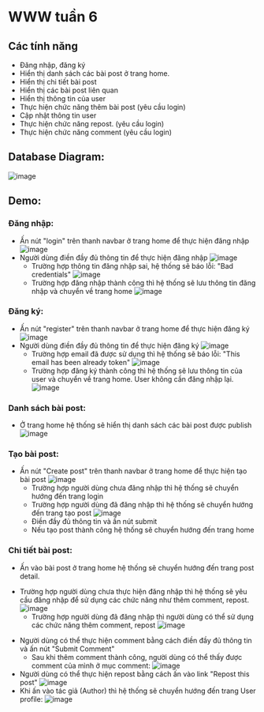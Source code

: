 # WWW tuần 6

## Các tính năng
  - Đăng nhập, đăng ký
  - Hiển thị danh sách các bài post ở trang home.
  - Hiển thị chi tiết bài post
  - Hiển thị các bài post liên quan
  - Hiển thị thông tin của user
  - Thực hiện chức năng thêm bài post (yêu cầu login)
  - Cập nhật thông tin user
  - Thực hiện chức năng repost. (yêu cầu login)
  - Thực hiện chức năng comment (yêu cầu login)

## Database Diagram: 
![image](/assets/DatabaseDiagram.png)

## Demo:
### Đăng nhập:
  - Ấn nút "login" trên thanh navbar ở trang home để thực hiện đăng nhập
![image](/assets/Home.png)
  - Người dùng điền đầy đủ thông tin để thực hiện đăng nhập
![image](/assets/Login.png)
    + Trường hợp thông tin đăng nhập sai, hệ thống sẽ báo lỗi: "Bad credentials"
![image](/assets/LoginFail.png)
    + Trường hợp đăng nhập thành công thì hệ thống sẽ lưu thông tin đăng nhập và chuyển về trang home
![image](/assets/LoginSuccess.png)

### Đăng ký:
  - Ấn nút "register" trên thanh navbar ở trang home để thực hiện đăng ký
![image](/assets/Home.png)
  - Người dùng điền đầy đủ thông tin để thực hiện đăng ký
![image](/assets/Register.png)
    + Trường hợp email đã được sử dụng thì hệ thống sẽ báo lỗi: "This email has been already token"
![image](https://github.com/clemence128/JAVA_WWW_Week06/assets/86718789/ec7a49ca-bca0-4394-9926-56163c73d012)
    + Trường hợp đăng ký thành công thì hệ thống sẽ lưu thông tin của user và chuyển về trang home. User không cần đăng nhập lại.
![image](/assets/LoginSuccess.png)

### Danh sách bài post:
  - Ở trang home hệ thống sẽ hiển thị danh sách các bài post được publish
![image](/assets/HomeWithPost.png)

### Tạo bài post:
  - Ấn nút "Create post" trên thanh navbar ở trang home để thực hiện tạo bài post
![image](/assets/Home.png)
    + Trường hợp người dùng chưa đăng nhập thì hệ thống sẽ chuyển hướng đến trang login
    + Trường hợp người dùng đã đăng nhập thì hệ thống sẽ chuyển hướng đến trang tạo post
![image](/assets/CreatePost.png)
    + Điền đầy đủ thông tin và ấn nút submit
    + Nếu tạo post thành công hệ thống sẽ chuyển hướng đến trang home

### Chi tiết bài post:
- Ấn vào bài post ở trang home hệ thống sẽ chuyển hướng đến trang post detail.
+ Trường hợp người dùng chưa thực hiện đăng nhập thì hệ thống sẽ yêu cầu đăng nhập để sử dụng các chức năng như thêm comment, repost.
![image](/assets/PostDetail.png)
  + Trường hợp người dùng đã đăng nhập thì người dùng có thể sử dụng các chức năng thêm comment, repost
![image](/assets/HomeWithPostLogin.png)
- Người dùng có thể thực hiện comment bằng cách điền đầy đủ thông tin và ấn nút "Submit Comment"
  + Sau khi thêm comment thành công, người dùng có thể thấy được comment của mình ở mục comment:
![image](/assets/PostDetailWithComment.png)
- Người dùng có thể thực hiện repost bằng cách ấn vào link "Repost this post"
![image](/assets/Repost.png)
- Khi ấn vào tác giả (Author) thì hệ thống sẽ chuyển hướng đến trang User profile:
![image](/assets/UserProfile.png)
